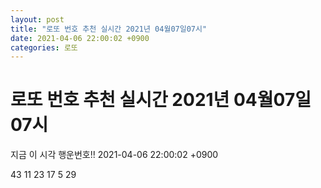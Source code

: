 ```yaml
---
layout: post
title: "로또 번호 추천 실시간 2021년 04월07일07시"
date: 2021-04-06 22:00:02 +0900
categories: 로또
---
```


# 로또 번호 추천 실시간 2021년 04월07일07시

지금 이 시각 행운번호!! 2021-04-06 22:00:02 +0900

 43  11  23  17  5  29 

